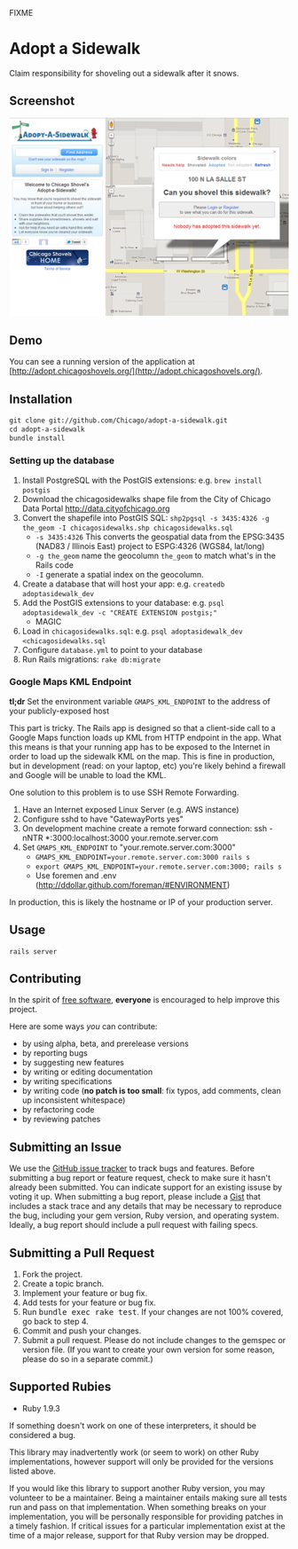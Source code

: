 FIXME

# Adopt a Sidewalk
Claim responsibility for shoveling out a sidewalk after it snows.

## <a name="screenshots">Screenshot</a>
![Adopt a Sidewalk](https://github.com/Chicago/adopt-a-sidewalk/raw/master/screenshot.png "Adopt a Sidewalk")

## <a name="demo">Demo</a>
You can see a running version of the application at
[http://adopt.chicagoshovels.org/](http://adopt.chicagoshovels.org/).

## <a name="installation">Installation</a>
    git clone git://github.com/Chicago/adopt-a-sidewalk.git
    cd adopt-a-sidewalk
    bundle install

### Setting up the database

1. Install PostgreSQL with the PostGIS extensions: e.g. `brew install postgis`
2. Download the chicagosidewalks shape file from the City of Chicago Data Portal http://data.cityofchicago.org
3. Convert the shapefile into PostGIS SQL: `shp2pgsql -s 3435:4326 -g the_geom -I chicagosidewalks.shp chicagosidewalks.sql`
    * `-s 3435:4326` This converts the geospatial data from the EPSG:3435 (NAD83 / Illinois East) project to ESPG:4326 (WGS84, lat/long)
    * `-g the_geom` name the geocolumn `the_geom` to match what's in the Rails code
    * `-I` generate a spatial index on the geocolumn.
4. Create a database that will host your app: e.g. `createdb adoptasidewalk_dev`
5. Add the PostGIS extensions to your database: e.g. `psql adoptasidewalk_dev -c "CREATE EXTENSION postgis;"`
    * MAGIC
6. Load in `chicagosidewalks.sql`: e.g. `psql adoptasidewalk_dev <chicagosidewalks.sql`
7. Configure `database.yml` to point to your database
8. Run Rails migrations: `rake db:migrate`

### Google Maps KML Endpoint

**tl;dr** Set the environment variable `GMAPS_KML_ENDPOINT` to the address of your publicly-exposed host

This part is tricky. The Rails app is designed so that a client-side call to a Google Maps function loads up KML from HTTP endpoint in the app. What this means is that your running app has to be exposed to the Internet in order to load up the sidewalk KML on the map. This is fine in production, but in development (read: on your laptop, etc) you're likely behind a firewall and Google will be unable to load the KML.

One solution to this problem is to use SSH Remote Forwarding.

1. Have an Internet exposed Linux Server (e.g. AWS instance)
2. Configure sshd to have "GatewayPorts yes"
3. On development machine create a remote forward connection: ssh -nNTR *:3000:localhost:3000 your.remote.server.com
4. Set `GMAPS_KML_ENDPOINT` to "your.remote.server.com:3000"
    * `GMAPS_KML_ENDPOINT=your.remote.server.com:3000 rails s`
    * `export GMAPS_KML_ENDPOINT=your.remote.server.com:3000; rails s`
    * Use foremen and .env (http://ddollar.github.com/foreman/#ENVIRONMENT)

In production, this is likely the hostname or IP of your production server.

## <a name="usage">Usage</a>
    rails server

## <a name="contributing">Contributing</a>
In the spirit of [free software](http://www.fsf.org/licensing/essays/free-sw.html), **everyone** is encouraged to help improve this project.

Here are some ways *you* can contribute:

* by using alpha, beta, and prerelease versions
* by reporting bugs
* by suggesting new features
* by writing or editing documentation
* by writing specifications
* by writing code (**no patch is too small**: fix typos, add comments, clean up inconsistent whitespace)
* by refactoring code
* by reviewing patches

## <a name="issues">Submitting an Issue</a>
We use the [GitHub issue tracker](https://github.com/Chicago/adopt-a-sidewalk/issues) to track bugs and
features. Before submitting a bug report or feature request, check to make sure it hasn't already
been submitted. You can indicate support for an existing issuse by voting it up. When submitting a
bug report, please include a [Gist](https://gist.github.com/) that includes a stack trace and any
details that may be necessary to reproduce the bug, including your gem version, Ruby version, and
operating system. Ideally, a bug report should include a pull request with failing specs.

## <a name="pulls">Submitting a Pull Request</a>
1. Fork the project.
2. Create a topic branch.
3. Implement your feature or bug fix.
4. Add tests for your feature or bug fix.
5. Run <tt>bundle exec rake test</tt>. If your changes are not 100% covered, go back to step 4.
6. Commit and push your changes.
7. Submit a pull request. Please do not include changes to the gemspec or version file. (If you want to create your own version for some reason, please do so in a separate commit.)

## <a name="rubies">Supported Rubies</a>

* Ruby 1.9.3

If something doesn't work on one of these interpreters, it should be considered
a bug.

This library may inadvertently work (or seem to work) on other Ruby
implementations, however support will only be provided for the versions listed
above.

If you would like this library to support another Ruby version, you may
volunteer to be a maintainer. Being a maintainer entails making sure all tests
run and pass on that implementation. When something breaks on your
implementation, you will be personally responsible for providing patches in a
timely fashion. If critical issues for a particular implementation exist at the
time of a major release, support for that Ruby version may be dropped.
